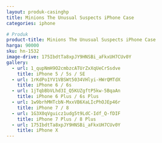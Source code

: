 ```yaml
---
layout: produk-casinghp
title: Minions The Unusual Suspects iPhone Case
categories: iphone

# Produk
product-title: Minions The Unusual Suspects iPhone Case
harga: 90000
sku: hn-1532
image-drive: 175IbdtTa8xpJY9HNSBi_aFkxUH7CUv0Y
gallery:
  - url: 1_qupNmH9O2cmbzcATUrZxXqUeCrSsdve
    title: iPhone 5 / 5s / SE
  - url: 1rKdPo1YV1VBSWt5034VHlyi-HWrQMTdX
    title: iPhone 6 / 6s
  - url: 1jTqbBbVLhd3I_Q5KUZgftP5kw-5BqaAn
    title: iPhone 6 Plus / 6s Plus
  - url: 1w9brhMHTcbN-MxxVB6XaLIcPhOJEp46r
    title: iPhone 7 / 8
  - url: 1G3X0qVguicz1udg5t9LdC-Idf_Q-fDIF
    title: iPhone 7 Plus / 8 Plus
  - url: 175IbdtTa8xpJY9HNSBi_aFkxUH7CUv0Y
    title: iPhone X
---
```

